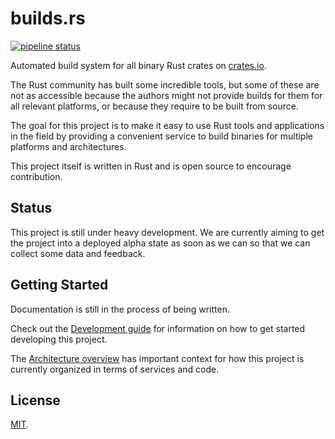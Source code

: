 # builds.rs

[![pipeline status](https://gitlab.com/buildsrs/buildsrs/badges/main/pipeline.svg)](https://gitlab.com/buildsrs/buildsrs/-/pipelines)

Automated build system for all binary Rust crates on
[crates.io](https://crates.io).

The Rust community has built some incredible tools, but some of these are not
as accessible because the authors might not provide builds for them for all
relevant platforms, or because they require to be built from source.

The goal for this project is to make it easy to use Rust tools and applications
in the field by providing a convenient service to build binaries for multiple
platforms and architectures. 

This project itself is written in Rust and is open source to encourage
contribution.

## Status

This project is still under heavy development. We are currently aiming to get
the project into a deployed alpha state as soon as we can so that we can
collect some data and feedback.

## Getting Started

Documentation is still in the process of being written. 

Check out the [Development guide](docs/guides/development.md) for information
on how to get started developing this project.

The [Architecture overview](docs/guides/architecture.md) has important context
for how this project is currently organized in terms of services and code.

## License

[MIT](LICENSE.md).
